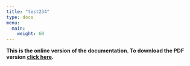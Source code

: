 ```yaml
---
title: "test234"
type: docs
menu:
  main:
    weight: 60
---
```


**This is the online version of the documentation. To download the PDF version
[click here](/usermanual/allpix-manual-latest.pdf).**

